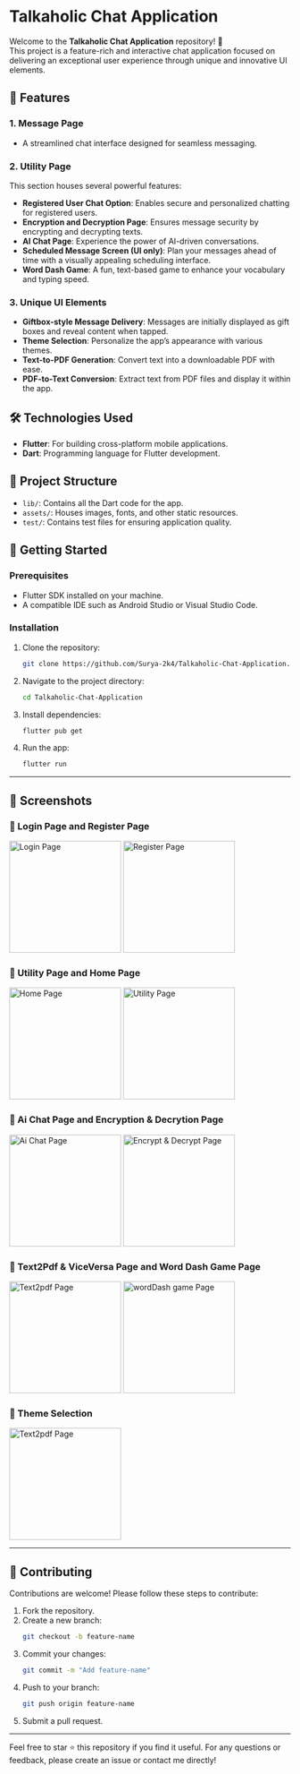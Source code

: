 
# Talkaholic Chat Application

Welcome to the **Talkaholic Chat Application** repository! 🚀  
This project is a feature-rich and interactive chat application focused on delivering an exceptional user experience through unique and innovative UI elements.

## 🌟 Features

### 1. Message Page
- A streamlined chat interface designed for seamless messaging.

### 2. Utility Page
This section houses several powerful features:
- **Registered User Chat Option**: Enables secure and personalized chatting for registered users.
- **Encryption and Decryption Page**: Ensures message security by encrypting and decrypting texts.
- **AI Chat Page**: Experience the power of AI-driven conversations.
- **Scheduled Message Screen (UI only)**: Plan your messages ahead of time with a visually appealing scheduling interface.
- **Word Dash Game**: A fun, text-based game to enhance your vocabulary and typing speed.

### 3. Unique UI Elements
- **Giftbox-style Message Delivery**: Messages are initially displayed as gift boxes and reveal content when tapped.
- **Theme Selection**: Personalize the app’s appearance with various themes.
- **Text-to-PDF Generation**: Convert text into a downloadable PDF with ease.
- **PDF-to-Text Conversion**: Extract text from PDF files and display it within the app.

## 🛠️ Technologies Used
- **Flutter**: For building cross-platform mobile applications.
- **Dart**: Programming language for Flutter development.

## 📂 Project Structure
- `lib/`: Contains all the Dart code for the app.
- `assets/`: Houses images, fonts, and other static resources.
- `test/`: Contains test files for ensuring application quality.

## 🚀 Getting Started
### Prerequisites
- Flutter SDK installed on your machine.
- A compatible IDE such as Android Studio or Visual Studio Code.

### Installation
1. Clone the repository:  
   ```bash
   git clone https://github.com/Surya-2k4/Talkaholic-Chat-Application.git
   ```
2. Navigate to the project directory:  
   ```bash
   cd Talkaholic-Chat-Application
   ```
3. Install dependencies:  
   ```bash
   flutter pub get
   ```
4. Run the app:  
   ```bash
   flutter run
   ```
---

## 📸 Screenshots

### 🌟 Login Page and Register Page  
<p>
  <img src="assets/screenshots/login.jpg" alt="Login Page" width="200  style="margin-right: 20px;" />
  <img src="assets/screenshots/register.jpg" alt="Register Page" width="200" />
</p>

### 🌟 Utility Page and Home Page  

<p>
  <img src="assets/screenshots/home.jpg" alt="Home Page" width="200  style="margin-right: 20px;" />
  <img src="assets/screenshots/utility.jpg" alt="Utility Page" width="200  style="margin-right: 20px;" />
</p>

### 🌟 Ai Chat Page and Encryption & Decrytion Page  

<p>
  <img src="assets/screenshots/ai.jpg" alt="Ai Chat Page" width="200  style="margin-right: 20px;" />
  <img src="assets/screenshots/encrypt.jpg" alt="Encrypt & Decrypt Page" width="200  style="margin-right: 20px;" />
</p>

### 🌟 Text2Pdf & ViceVersa Page and Word Dash Game Page  

<p>
  <img src="assets/screenshots/txt2pdf.jpg" alt="Text2pdf Page" width="200  style="margin-right: 20px;" />
  <img src="assets/screenshots/game.jpg" alt="wordDash game Page" width="200  style="margin-right: 20px;" />
</p>

### 🌟 Theme Selection

<p>
  <img src="assets/screenshots/theme.jpg" alt="Text2pdf Page" width="200  style="margin-right: 20px;" />

</p>






---

## 🤝 Contributing
Contributions are welcome! Please follow these steps to contribute:
1. Fork the repository.
2. Create a new branch:  
   ```bash
   git checkout -b feature-name
   ```
3. Commit your changes:  
   ```bash
   git commit -m "Add feature-name"
   ```
4. Push to your branch:  
   ```bash
   git push origin feature-name
   ```
5. Submit a pull request.

---

Feel free to star ⭐ this repository if you find it useful. For any questions or feedback, please create an issue or contact me directly!

